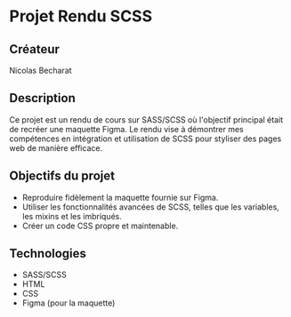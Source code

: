 # Projet Rendu SCSS

## Créateur
Nicolas Becharat

## Description
Ce projet est un rendu de cours sur SASS/SCSS où l'objectif principal était de recréer une maquette Figma. Le rendu vise à démontrer mes compétences en intégration et utilisation de SCSS pour styliser des pages web de manière efficace.

## Objectifs du projet
- Reproduire fidèlement la maquette fournie sur Figma.
- Utiliser les fonctionnalités avancées de SCSS, telles que les variables, les mixins et les imbriqués.
- Créer un code CSS propre et maintenable.

## Technologies
- SASS/SCSS
- HTML
- CSS
- Figma (pour la maquette)


